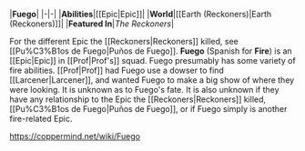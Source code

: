 |**Fuego**|
|-|-|
|**Abilities**|[[Epic\|Epic]]|
|**World**|[[Earth (Reckoners)\|Earth (Reckoners)]]|
|**Featured In**|*The Reckoners*|

For the different Epic the [[Reckoners\|Reckoners]] killed, see [[Pu%C3%B1os de Fuego\|Puños de Fuego]].
**Fuego** (Spanish for **Fire**) is an [[Epic\|Epic]] in [[Prof\|Prof's]] squad. Fuego presumably has some variety of fire abilities.
[[Prof\|Prof]] had Fuego use a dowser to find [[Larcener\|Larcener]], and wanted Fuego to make a big show of where they were looking.
It is unknown as to Fuego's fate. It is also unknown if they have any relationship to the Epic the [[Reckoners\|Reckoners]] killed, [[Pu%C3%B1os de Fuego\|Puños de Fuego]], or if Fuego simply is another fire-related Epic.



https://coppermind.net/wiki/Fuego